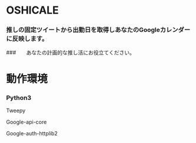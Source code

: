 OSHICALE
===
### 推しの固定ツイートから出勤日を取得しあなたのGoogleカレンダーに反映します。
###　　あなたの計画的な推し活にお役立てください。
# 動作環境
### Python3

Tweepy

Google-api-core

Google-auth-httplib2

